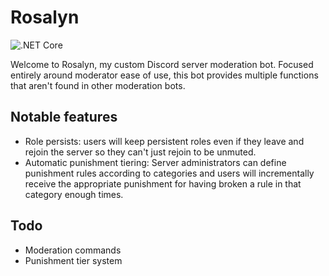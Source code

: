 # Rosalyn
![.NET Core](https://github.com/nrgill28/Rosalyn/workflows/.NET%20Core/badge.svg)

Welcome to Rosalyn, my custom Discord server moderation bot.
Focused entirely around moderator ease of use, this bot provides multiple functions that aren't found in other moderation bots.

## Notable features
 - Role persists: users will keep persistent roles even if they leave and rejoin the server so they can't just rejoin to be unmuted.
 - Automatic punishment tiering: Server administrators can define punishment rules according to categories and users will incrementally receive the appropriate punishment for having broken a rule in that category enough times.

## Todo
 - Moderation commands
 - Punishment tier system

